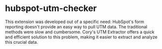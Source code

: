 # hubspot-utm-checker
This extension was developed out of a specific need: HubSpot's form reporting doesn't provide an easy way to pull UTM data. The traditional methods were slow and cumbersome. Cory's UTM Extractor offers a quick and efficient solution to this problem, making it easier to extract and analyze this crucial data.
